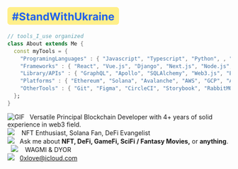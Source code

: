 [![Stand With Ukraine](https://raw.githubusercontent.com/vshymanskyy/StandWithUkraine/main/badges/StandWithUkraine.svg)](https://stand-with-ukraine.pp.ua)
```dart
// tools_I_use organized
class About extends Me { 
  const myTools = {  
    "ProgramingLanguages" : { "Javascript", "Typescript", "Python", , "Solidity", "Rust", "Golang", "Move"},
    "Frameworks" : { "React", "Vue.js", "Django", "Next.js", "Node.js", "Cypress", "Cosmos SDK" },
    "Library/APIs" : { "GraphQL", "Apollo", "SQLAlchemy", "Web3.js", "Ethers.js" },
    "Platforms" : { "Ethereum", "Solana", "Avalanche", "AWS", "GCP", "Azure", "Nginx", "Docker"},
    "OtherTools" : { "Git", "Figma", "CircleCI", "Storybook", "RabbitMQ" }
  };
}
```

<img alt="GIF" src="https://github.com/SP-XD/SP-XD/blob/main/images/Developer.gif" width="25" /> &nbsp; Versatile Principal Blockchain Developer with 4+ years of solid experience in web3 field.<br>
<img src="https://github.com/SP-XD/SP-XD/blob/main/images/hyperkitty.gif?raw=true" width="20" />&nbsp;&nbsp;&nbsp; NFT Enthusiast, Solana Fan, DeFi Evangelist <br>
<img src="https://github.com/SP-XD/SP-XD/blob/main/images/message.gif?raw=true" width="25" />&nbsp;&nbsp; Ask me about **NFT, DeFi, GameFi, SciFi / Fantasy Movies,** or **anything**. <br>
&nbsp;&nbsp;<img src="https://github.com/SP-XD/SP-XD/blob/main/images/lightning.gif?raw=true" width="12" />&nbsp;&nbsp;&nbsp;&nbsp;WAGMI & DYOR<br>
<img src="https://github.com/SP-XD/SP-XD/blob/main/images/letterbox.gif?raw=true" width="25" /> &nbsp; 0xlove@icloud.com<br>


    


